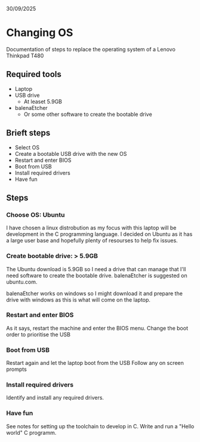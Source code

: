 30/09/2025

# Changing OS

Documentation of steps to replace the operating system of a Lenovo Thinkpad T480

## Required tools
- Laptop
- USB drive
    - At leaset 5.9GB
- balenaEtcher
    - Or some other software to create the bootable drive

## Brieft steps
- Select OS
- Create a bootable USB drive with the new OS
- Restart and enter BIOS
- Boot from USB
- Install required drivers
- Have fun

## Steps
### Choose OS: Ubuntu
I have chosen a linux distrobution as my focus with this laptop will be development in the C programming language. I decided on Ubuntu as it has a large user base and hopefully plenty of resourses to help fix issues.

### Create bootable drive: > 5.9GB
The Ubuntu download is 5.9GB so I need a drive that can manage that
I'll need software to create the bootable drive.
balenaEtcher is suggested on ubuntu.com.

balenaEtcher works on windows so I might download it and prepare the drive with windows as this is what will come on the laptop.

### Restart and enter BIOS
As it says, restart the machine and enter the BIOS menu.
Change the boot order to prioritise the USB

### Boot from USB
Restart again and let the laptop boot from the USB
Follow any on screen prompts

### Install required drivers
Identify and install any required drivers.

### Have fun
See notes for setting up the toolchain to develop in C.
Write and run a "Hello world" C programm.